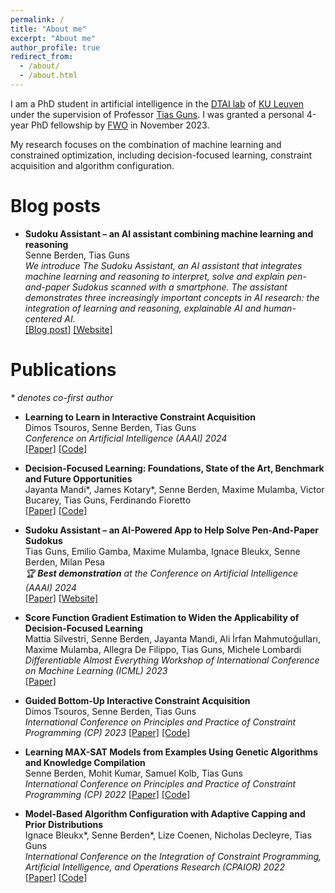 ```yaml
---
permalink: /
title: "About me"
excerpt: "About me"
author_profile: true
redirect_from: 
  - /about/
  - /about.html
---
```


I am a PhD student in artificial intelligence in the [DTAI lab](https://wms.cs.kuleuven.be/dtai) of [KU Leuven](https://www.kuleuven.be/english/kuleuven/index.html) under the supervision of Professor [Tias Guns](https://people.cs.kuleuven.be/~tias.guns/). I was granted a personal 4-year PhD fellowship by [FWO](https://www.fwo.be/en/) in November 2023. 

My research focuses on the combination of machine learning and constrained optimization, including decision-focused learning, constraint acquisition and algorithm configuration.


Blog posts
======
- **Sudoku Assistant – an AI assistant combining machine learning and reasoning** \
Senne Berden, Tias Guns \
*We introduce The Sudoku Assistant, an AI assistant that integrates machine learning and reasoning to interpret, solve and explain pen-and-paper Sudokus scanned with a smartphone. The assistant demonstrates three increasingly important concepts in AI research: the integration of learning and reasoning, explainable AI and human-centered AI.* \
[\[Blog post\]](https://ai.kuleuven.be/stories/post/2023-02-08-sudoku/) [\[Website\]](https://visualsudoku.cs.kuleuven.be/index.html)

Publications
======
*\* denotes co-first author*

- **Learning to Learn in Interactive Constraint Acquisition** \
Dimos Tsouros, Senne Berden, Tias Guns \
*Conference on Artificial Intelligence (AAAI) 2024* \
[\[Paper\]](https://arxiv.org/pdf/2312.10795.pdf) [\[Code\]](https://github.com/Dimosts/ActiveConLearn)

- **Decision-Focused Learning: Foundations, State of the Art, Benchmark and Future Opportunities** \
Jayanta Mandi\*, James Kotary\*, Senne Berden, Maxime Mulamba, Victor Bucarey, Tias Guns, Ferdinando Fioretto \
[\[Paper\]](https://arxiv.org/abs/2307.13565) [\[Code\]](https://github.com/PredOpt/predopt-benchmarks)

- **Sudoku Assistant – an AI-Powered App to Help Solve Pen-And-Paper Sudokus** \
Tias Guns, Emilio Gamba, Maxime Mulamba, Ignace Bleukx, Senne Berden, Milan Pesa \
*🏆 **Best demonstration** at the Conference on Artificial Intelligence (AAAI) 2024* \
[\[Paper\]](https://ojs.aaai.org/index.php/AAAI/article/view/27072) [\[Website\]](https://visualsudoku.cs.kuleuven.be/index.html)

- **Score Function Gradient Estimation to Widen the Applicability of Decision-Focused Learning** \
Mattia Silvestri, Senne Berden, Jayanta Mandi, Ali İrfan Mahmutoğulları, Maxime Mulamba, Allegra De Filippo, Tias Guns, Michele Lombardi \
*Differentiable Almost Everything Workshop of International Conference on Machine Learning (ICML) 2023* \
[\[Paper\]](https://arxiv.org/pdf/2307.05213)

- **Guided Bottom-Up Interactive Constraint Acquisition** \
Dimos Tsouros, Senne Berden, Tias Guns \
*International Conference on Principles and Practice of Constraint Programming (CP) 2023*
[\[Paper\]](https://drops.dagstuhl.de/storage/00lipics/lipics-vol280-cp2023/LIPIcs.CP.2023.36/LIPIcs.CP.2023.36.pdf) [\[Code\]](https://github.com/Dimosts/ActiveConLearn)

- **Learning MAX-SAT Models from Examples Using Genetic Algorithms and Knowledge Compilation** \
Senne Berden, Mohit Kumar, Samuel Kolb, Tias Guns \
*International Conference on Principles and Practice of Constraint Programming (CP) 2022*
[\[Paper\]](https://drops.dagstuhl.de/storage/00lipics/lipics-vol235-cp2022/LIPIcs.CP.2022.8/LIPIcs.CP.2022.8.pdf) [\[Code\]](https://github.com/ML-KULeuven/HASSLE-GEN)

- **Model-Based Algorithm Configuration with Adaptive Capping and Prior Distributions** \
Ignace Bleukx\*, Senne Berden\*, Lize Coenen, Nicholas Decleyre, Tias Guns \
*International Conference on the Integration of Constraint Programming, Artificial Intelligence, and Operations Research (CPAIOR) 2022* \
[\[Paper\]](https://link.springer.com/chapter/10.1007/978-3-031-08011-1_6) [\[Code\]](https://github.com/ML-KULeuven/DeCaprio)